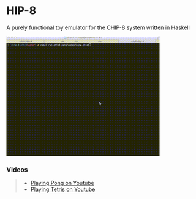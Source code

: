 HIP-8
=====

A purely functional toy emulator for the CHIP-8 system written in Haskell

![](chip8.gif)

### Videos

> - [Playing Pong on Youtube](https://www.youtube.com/watch?v=8gVS-433w8g)
> - [Playing Tetris on Youtube](https://www.youtube.com/watch?v=WzFXH5XzN7A)


